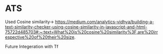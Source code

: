 # ATS
Used Cosine similarity-> https://medium.com/analytics-vidhya/building-a-text-similarity-checker-using-cosine-similarity-in-javascript-and-html-75722d485703#:~:text=What%20is%20cosine%20similarity%3F,are%20irrespective%20of%20their%20size.

Future Integeration with Tf 